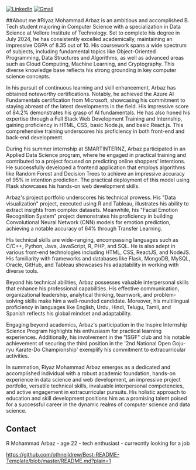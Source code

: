 
<a name="readme-top"></a>
[![LinkedIn][linkedin-shield]][linkedin-url]
[![Gmail][mail-shield]][Gmail-url]

##About me
#Riyaz Mohammad Arbaz 
is an ambitious and accomplished B. Tech student majoring in Computer Science with a specialization in Data Science at Vellore Institute of Technology. Set to complete his degree in July 2024, he has consistently excelled academically, maintaining an impressive CGPA of 8.35 out of 10. His coursework spans a wide spectrum of subjects, including fundamental topics like Object-Oriented Programming, Data Structures and Algorithms, as well as advanced areas such as Cloud Computing, Machine Learning, and Cryptography. This diverse knowledge base reflects his strong grounding in key computer science concepts.

In his pursuit of continuous learning and skill enhancement, Arbaz has obtained noteworthy certifications. Notably, he achieved the Azure AI Fundamentals certification from Microsoft, showcasing his commitment to staying abreast of the latest developments in the field. His impressive score of 84.2% demonstrates his grasp of AI fundamentals. He has also honed his expertise through a Full Stack Web Development Training and Internship, gaining proficiency in HTML, CSS, basic Node.js, and basic React.js. This comprehensive training underscores his proficiency in both front-end and back-end development.

During his summer internship at SMARTINTERNZ, Arbaz participated in an Applied Data Science program, where he engaged in practical training and contributed to a project focused on predicting online shoppers' intentions. He successfully developed a frontend application that employs algorithms like Random Forest and Decision Trees to achieve an impressive accuracy of 95% in intention prediction. The practical deployment of this model using Flask showcases his hands-on web development skills.

Arbaz's project portfolio underscores his technical prowess. His "Data visualization" project, executed using R and Tableau, illustrates his ability to extract insights from complex datasets. Meanwhile, his "Facial Emotion Recognition System" project demonstrates his proficiency in building Convolutional Neural Network (CNN) models for emotion prediction, achieving a notable accuracy of 64% through Transfer Learning.

His technical skills are wide-ranging, encompassing languages such as C/C++, Python, Java, JavaScript, R, PHP, and SQL. He is also adept in various front-end technologies including HTML, CSS, ReactJS, and NodeJS. His familiarity with frameworks and databases like Flask, MongoDB, MySQL, Oracle, GitHub, and Tableau showcases his adaptability in working with diverse tools.

Beyond his technical abilities, Arbaz possesses valuable interpersonal skills that enhance his professional capabilities. His effective communication, organizational leadership, analytical thinking, teamwork, and problem-solving skills make him a well-rounded candidate. Moreover, his multilingual proficiency in languages like English, Urdu, Hindi, Telugu, Tamil, and Spanish reflects his global mindset and adaptability.

Engaging beyond academics, Arbaz's participation in the Inspire Internship Science Program highlights his enthusiasm for practical learning experiences. Additionally, his involvement in the "ISGF" club and his notable achievement of securing the third position in the '2nd National Open Goju-ryu Karate-Do Championship' exemplify his commitment to extracurricular activities.

In summation, Riyaz Mohammad Arbaz emerges as a dedicated and accomplished individual with a robust academic foundation, hands-on experience in data science and web development, an impressive project portfolio, versatile technical skills, invaluable interpersonal competencies, and active engagement in extracurricular pursuits. His holistic approach to education and skill development positions him as a promising talent poised for a successful career in the dynamic realms of computer science and data science.



## Contact

R Mohammad Arbaz - age 22 - tech enthusiast - currecntly looking for a job

[linkedin-shield]: https://img.shields.io/badge/-LinkedIn-black.svg?style=for-the-badge&logo=linkedin&colorB=555
[linkedin-url]: https://linkedin.com/in/othneildrew
[mail-shield]: https://img.shields.io/badge/-Gmail-blue.svg?style=for-the-badge&logo=Gmail&colorB=555
[Gmail-url]: https://mail.google.com/mail/u/0/#inbox?compose=jrjtWvNBjpwzkQCfLPGsnCgdfLrRDWczHxjHjBxhjgZkdjHWPDStXPJDVRrtRVDrgXLQGdnJ



https://github.com/othneildrew/Best-README-Template/blob/master/README.md?plain=1

